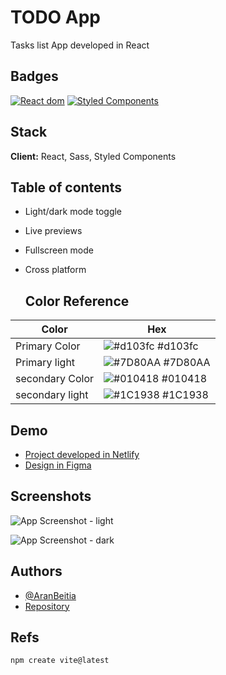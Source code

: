 # TODO App

Tasks list App developed in React

## Badges

[![React dom](https://img.shields.io/badge/React-17.0.2-blue)](https://img.shields.io/badge/React-17.0.2-blue)
[![Styled Components](https://img.shields.io/badge/Styled%20Components-5.3.1-pink)](https://img.shields.io/badge/Styled%20Components-5.3.1-pink)

## Stack

**Client:** React, Sass, Styled Components

## Table of contents

- Light/dark mode toggle
- Live previews
- Fullscreen mode
- Cross platform

  ## Color Reference

| Color           | Hex                                                              |
| --------------- | ---------------------------------------------------------------- |
| Primary Color   | ![#d103fc](https://via.placeholder.com/10/d103fc?text=+) #d103fc |
| Primary light   | ![#7D80AA](https://via.placeholder.com/10/7D80AA?text=+) #7D80AA |
| secondary Color | ![#010418](https://via.placeholder.com/10/010418?text=+) #010418 |
| secondary light | ![#1C1938](https://via.placeholder.com/10/1C1938?text=+) #1C1938 |

## Demo

- [Project developed in Netlify](https://muchmoretodo.netlify.app/)
- [Design in Figma](https://www.figma.com/file/8tWej6tuMP1uiTU7jaeNWq/TODO-LIST?node-id=0%3A1)

## Screenshots

![App Screenshot - light](https://user-images.githubusercontent.com/12766483/136756256-95c2ace0-bdce-41a0-b709-9ec8af35b758.jpg)

![App Screenshot - dark](https://user-images.githubusercontent.com/12766483/136756277-207337c0-ddf0-4a4c-9036-f4eee7fe597c.jpg)

## Authors

- [@AranBeitia](https://www.github.com/AranBeitia)
- [Repository](https://github.com/AranBeitia/react-todo)

## Refs

    npm create vite@latest
